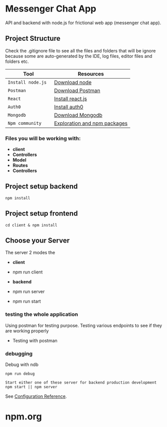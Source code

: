 # Messenger Chat App

API and backend with node.js for frictional web app (messenger chat app). 

## Project Structure
 
Check the .gitignore file to see all the files and folders that will be ignore because some are auto-generated by the IDE, log files, editor files and folders etc.


| Tool | Resources |
| --- | --- |
| `Install node.js ` | [Download node ](https://nodejs.org/en/download/) |
| `Postman ` | [Download Postman ](https://www.postman.com/downloads/) |
| `React` | [Install react.js](reactjs.org/) |
| `Auth0` | [Install auth0](https://www.auth0.com/) |
| `Mongodb  ` |  [Download Mongodb](https://www.mongodb.com/try/download/compass) |
| `Npm community` | [Exploration and npm packages](https://www.npmjs.com/) |






### Files you will be working with:

- <b>client </b> 
- <b>Controllers </b> 
- <b> Model </b>  
- <b> Routes </b> 
- <b>Controllers </b> 



## Project setup backend

```
npm install
```



## Project setup frontend

```
cd client & npm install
```



## Choose your  Server   
The server  2 modes the 

- <b> client </b> 
- npm run client 


- <b> backend </b> 
- npm run server
- npm run start


### testing the whole application
Using postman for testing purpose. Testing various endpoints to see if they are working properly
-  Testing with postman


### debugging
 Debug with ndb

```
npm run debug
```



```
Start either one of these server for backend production development 
npm start || npm server
```

See [Configuration Reference](`https://www.npmjs.com/`).
# npm.org